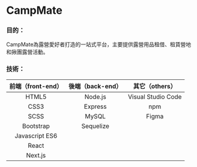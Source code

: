 # CampMate

### 目的：
CampMate為露營愛好者打造的一站式平台，主要提供露營用品租借、租賃營地和揪團露營活動。

### 技術：
| 前端（front-end） | 後端（back-end） | 其它（others） |
|:----------------:|:--------------:|:-------------:|
| HTML5 | Node.js | Visual Studio Code |
| CSS3 | Express | npm |
| SCSS | MySQL | Figma |
| Bootstrap | Sequelize |  |
| Javascript ES6 |  |  |
| React |  |  |
| Next.js |  |  |
